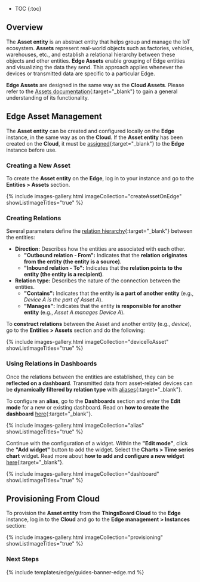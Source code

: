 * TOC
{:toc}

## Overview

The **Asset entity** is an abstract entity that helps group and manage the IoT ecosystem. **Assets** represent real-world objects such as factories, vehicles, warehouses,  etc., and establish a relational hierarchy between these objects and other entities.
**Edge Assets** enable grouping of Edge entities and visualizing the data they send. This approach applies whenever the devices or transmitted data are specific to a particular Edge.

**Edge Assets** are designed in the same way as the **Cloud Assets**. Please refer to the [Assets documentation](/docs/{{peDocsPrefics}}user-guide/ui/assets/){:target="_blank"} to gain a general understanding of its functionality.

## Edge Asset Management

The **Asset entity** can be created and configured locally on the **Edge** instance, in the same way as on the **Cloud**. If the **Asset entity** has been created on the **Cloud**, it must be [assigned](/docs/{{docsPrefix}}config/provision-asset/#provisioning-from-cloud){:target="_blank"} to the **Edge** instance before use.

### Creating a New Asset

To create the **Asset entity** on the **Edge**, log in to your instance and go to the **Entities > Assets** section.

{% include images-gallery.html imageCollection="createAssetOnEdge" showListImageTitles="true" %}

### Creating Relations

Several parameters define the [relation hierarchy](/docs/{{peDocsPrefix}}user-guide/entities-and-relations/#relations){:target="_blank"} between the entities:
* **Direction:** Describes how the entities are associated with each other.
  * **"Outbound relation - From":** Indicates that the **relation originates from the entity (the entity is a source)**.
  * **"Inbound relation - To":** Indicates that the **relation points to the entity (the entity is a recipient)**. 
* **Relation type:** Describes the nature of the connection between the entities.
  * **"Contains":** Indicates that the entity **is a part of another entity** (e.g., _Device A is the part of Asset A_).
  * **"Manages":** Indicates that the entity **is responsible for another entity** (e.g., _Asset A manages Device A_).

To **construct relations** between the Asset and another entity (e.g., _device_), go to the **Entities > Assets** section and do the following:

{% include images-gallery.html imageCollection="deviceToAsset" showListImageTitles="true" %}

### Using Relations in Dashboards

Once the relations between the entities are established, they can be **reflected on a dashboard**. Transmitted data from asset-related devices can be **dynamically filtered by relation type** with [aliases](/docs/{{peDocsPrefix}}user-guide/ui/aliases/){:target="_blank"}.

To configure an **alias**, go to the **Dashboards** section and enter the **Edit mode** for a new or existing dashboard. Read on **how to create the dashboard** [here](/docs/{{docsPrefix}}user-guide/db-overview/#the-edge-dashboard-creation-and-management){:target="_blank"}.

{% include images-gallery.html imageCollection="alias" showListImageTitles="true" %}

Continue with the configuration of a widget. Within the **"Edit mode"**, click the **"Add widget"** button to add the widget. Select the **Charts > Time series chart** widget. Read more about **how to add and configure a new widget** [here](/docs/{{peDocsPrefix}}user-guide/widgets/#adding-a-widget-to-the-dashboard){:target="_blank"}.

{% include images-gallery.html imageCollection="dashboard" showListImageTitles="true" %}

## Provisioning From Cloud

To provision the **Asset entity** from the **ThingsBoard Cloud** to the **Edge** instance, log in to the **Cloud** and go to the **Edge management > Instances** section:

{% include images-gallery.html imageCollection="provisioning" showListImageTitles="true" %}
### Next Steps

{% include templates/edge/guides-banner-edge.md %}